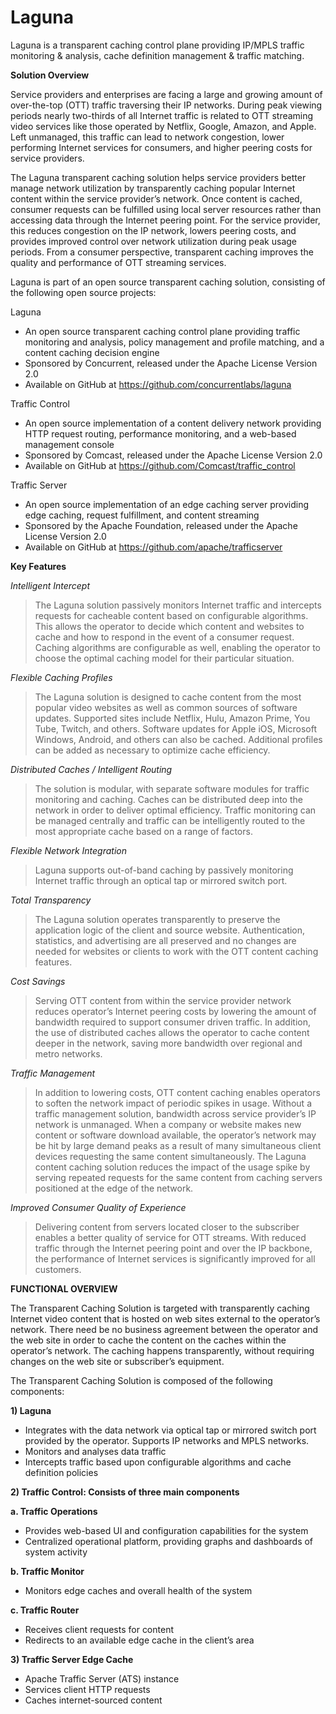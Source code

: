 # Laguna #

Laguna is a transparent caching control plane providing IP/MPLS traffic monitoring & analysis, cache definition management & traffic matching.

**Solution Overview**

Service providers and enterprises are facing a large and growing amount of over-the-top (OTT) traffic traversing their IP networks. During peak viewing periods nearly two-thirds of all Internet traffic is related to OTT streaming video services like those operated by Netflix, Google, Amazon, and Apple. Left unmanaged, this traffic can lead to network congestion, lower performing Internet services for consumers, and higher peering costs for service providers.

The Laguna transparent caching solution helps service providers better manage network utilization by transparently caching popular Internet content within the service provider’s network. Once content is cached, consumer requests can be fulfilled using local server resources rather than accessing data through the Internet peering point. For the service provider, this reduces congestion on the IP network, lowers peering costs, and provides improved control over network utilization during peak usage periods. From a consumer perspective, transparent caching improves the quality and performance of OTT streaming services.


Laguna is part of an open source transparent caching solution, consisting of the following open source projects:

Laguna

- An open source transparent caching control plane providing traffic monitoring and analysis, policy management and profile matching, and a content caching decision engine
- Sponsored by Concurrent, released under the Apache License Version 2.0
- Available on GitHub at https://github.com/concurrentlabs/laguna


Traffic Control

- An open source implementation of a content delivery network providing HTTP request routing, performance monitoring, and a web-based management console
- Sponsored by Comcast, released under the Apache License Version 2.0
- Available on GitHub at https://github.com/Comcast/traffic_control

Traffic Server

- An open source implementation of an edge caching server providing edge caching, request fulfillment, and content streaming
- Sponsored by the Apache Foundation, released under the Apache License Version 2.0
- Available on GitHub at https://github.com/apache/trafficserver



**Key Features**



*Intelligent Intercept*

> The Laguna solution passively monitors Internet traffic and intercepts requests for cacheable content based on configurable algorithms. This allows the operator to decide which content and websites to cache and how to respond in the event of a consumer request. Caching algorithms are configurable as well, enabling the operator to choose the optimal caching model for their particular situation.

*Flexible Caching Profiles*
> 
> The Laguna solution is designed to cache content from the most popular video websites as well as common sources of software updates. Supported sites include Netflix, Hulu, Amazon Prime, You Tube, Twitch, and others. Software updates for Apple iOS, Microsoft Windows, Android, and others can also be cached. Additional profiles can be added as necessary to optimize cache efficiency.

*Distributed Caches / Intelligent Routing*

> The solution is modular, with separate software modules for traffic monitoring and caching. Caches can be distributed deep into the network in order to deliver optimal efficiency. Traffic monitoring can be managed centrally and traffic can be intelligently routed to the most appropriate cache based on a range of factors.

*Flexible Network Integration*

> Laguna supports out-of-band caching by passively monitoring Internet traffic through an optical tap or mirrored switch port. 


*Total Transparency*

> The Laguna solution operates transparently to preserve the application logic of the client and source website. Authentication, statistics, and advertising are all preserved and no changes are needed for websites or clients to work with the OTT content caching features.


*Cost Savings*

> Serving OTT content from within the service provider network reduces operator’s Internet peering costs by lowering the amount of bandwidth required to support consumer driven traffic. In addition, the use of distributed caches allows the operator to cache content deeper in the network, saving more bandwidth over regional and metro networks.


*Traffic Management*

> In addition to lowering costs, OTT content caching enables operators to soften the network impact of periodic spikes in usage. Without a traffic management solution, bandwidth across service provider’s IP network is unmanaged. When a company or website makes new content or software download available, the operator’s network may be hit by large demand peaks as a result of many simultaneous client devices requesting the same content simultaneously. The Laguna content caching solution reduces the impact of the usage spike by serving repeated requests for the same content from caching servers positioned at the edge of the network.

*Improved Consumer Quality of Experience*

> Delivering content from servers located closer to the subscriber enables a better quality of service for OTT streams. With reduced traffic through the Internet peering point and over the IP backbone, the performance of Internet services is significantly improved for all customers.





**FUNCTIONAL OVERVIEW**

The Transparent Caching Solution is targeted with transparently caching Internet video content that is hosted on web sites external to the operator’s network. There need be no business agreement between the operator and the web site in order to cache the content on the caches within the operator’s network. The caching happens transparently, without requiring changes on the web site or subscriber’s equipment.

The Transparent Caching Solution is composed of the following components:

**1) Laguna**

- Integrates with the data network via optical tap or mirrored switch port provided by the operator. Supports IP networks and MPLS networks.
- Monitors and analyses data traffic
- Intercepts traffic based upon configurable algorithms and cache definition policies

**2) Traffic Control: Consists of three main components**

**a. Traffic Operations**

- Provides web-based UI and configuration capabilities for the system
- Centralized operational platform, providing graphs and dashboards of system activity

**b. Traffic Monitor**

- Monitors edge caches and overall health of the system

**c. Traffic Router**

- Receives client requests for content
- Redirects to an available edge cache in the client’s area

**3) Traffic Server Edge Cache**

- Apache Traffic Server (ATS) instance
- Services client HTTP requests
- Caches internet-sourced content



